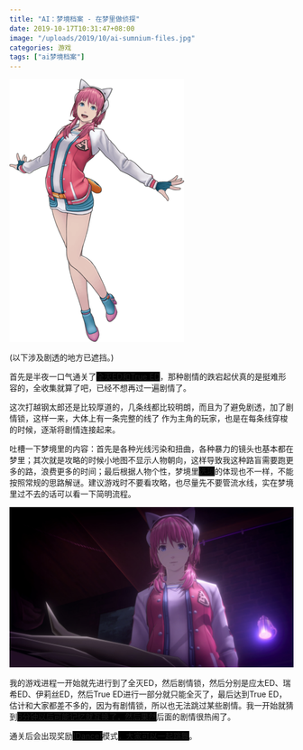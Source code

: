 ```yaml
---
title: "AI：梦境档案 - 在梦里做侦探"
date: 2019-10-17T10:31:47+08:00
image: "/uploads/2019/10/ai-sumnium-files.jpg"
categories: 游戏
tags: ["ai梦境档案"]
---
```


![](/uploads/2019/10/iris-sagan-clean.png)<!--more-->

(以下涉及剧透的地方已遮挡。)

首先是半夜一口气通关了<span style="background:#000">全灭ED和True ED</span>，那种剧情的跌宕起伏真的是挺难形容的，全收集就算了吧，已经不想再过一遍剧情了。

这次打越钢太郎还是比较厚道的，几条线都比较明朗，而且为了避免剧透，加了剧情锁，这样一来，大体上有一条完整的线了
作为主角的玩家，也是在每条线穿梭的时候，逐渐将剧情连接起来。

吐槽一下梦境里的内容：首先是各种光线污染和扭曲，各种暴力的镜头也基本都在梦里；其次就是攻略的时候小地图不显示人物朝向，这样导致我这种路盲需要跑更多的路，浪费更多的时间；最后根据人物个性，梦境里<span style="background:#000">选项</span>的体现也不一样，不能按照常规的思路解谜。建议游戏时不要看攻略，也尽量先不要管流水线，实在梦境里过不去的话可以看一下简明流程。

![](/uploads/2019/10/ai-sumnium-files-01.jpg)

我的游戏进程一开始就先进行到了全灭ED，然后剧情锁，然后分别是应太ED、瑞希ED、伊莉丝ED，然后True ED进行一部分就只能全灭了，最后达到True ED，估计和大家都差不多的，因为有剧情锁，所以也无法跳过某些剧情。我一开始就猜到<span style="background:#000">6分钟以后可能记忆就互换了，然后果然</span>后面的剧情很热闹了。

通关后会出现奖励<span style="background:#000">(Dance)</span>模式<span style="background:#000">，大家可以一起跳舞</span>。
